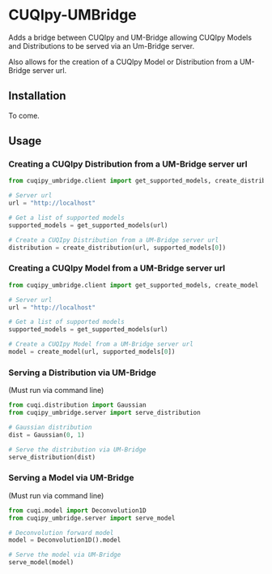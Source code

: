 # CUQIpy-UMBridge

Adds a bridge between CUQIpy and UM-Bridge allowing CUQIpy Models and Distributions to be served via an Um-Bridge server.

Also allows for the creation of a CUQIpy Model or Distribution from a UM-Bridge server url.

## Installation

To come.


## Usage

### Creating a CUQIpy Distribution from a UM-Bridge server url

```python
from cuqipy_umbridge.client import get_supported_models, create_distribution

# Server url
url = "http://localhost"

# Get a list of supported models
supported_models = get_supported_models(url)

# Create a CUQIpy Distribution from a UM-Bridge server url
distribution = create_distribution(url, supported_models[0])

```

### Creating a CUQIpy Model from a UM-Bridge server url

```python
from cuqipy_umbridge.client import get_supported_models, create_model

# Server url
url = "http://localhost"

# Get a list of supported models
supported_models = get_supported_models(url)

# Create a CUQIpy Model from a UM-Bridge server url
model = create_model(url, supported_models[0])

```

### Serving a Distribution via UM-Bridge
(Must run via command line)

```python
from cuqi.distribution import Gaussian
from cuqipy_umbridge.server import serve_distribution

# Gaussian distribution
dist = Gaussian(0, 1)

# Serve the distribution via UM-Bridge
serve_distribution(dist)

```

### Serving a Model via UM-Bridge
(Must run via command line)

```python
from cuqi.model import Deconvolution1D
from cuqipy_umbridge.server import serve_model

# Deconvolution forward model
model = Deconvolution1D().model

# Serve the model via UM-Bridge
serve_model(model)

```

